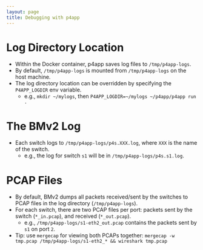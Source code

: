 ```yaml
---
layout: page
title: Debugging with p4app
---
```



# Log Directory Location

 - Within the Docker container, p4app saves log files to `/tmp/p4app-logs`.
 - By default, `/tmp/p4app-logs` is mounted from `/tmp/p4app-logs` on the host
   machine.
 - The log directory location can be overridden by specifying the
   `P4APP_LOGDIR` env variable.
    - e.g., `mkdir ~/mylogs`, then `P4APP_LOGDIR=~/mylogs ~/p4app/p4app run .`

# The BMv2 Log

 - Each switch logs to `/tmp/p4app-logs/p4s.XXX.log`, where `XXX` is the name
   of the switch.
    - e.g., the log for switch `s1` will be in `/tmp/p4app-logs/p4s.s1.log`.

# PCAP Files

 - By default, BMv2 dumps all packets received/sent by the switches to PCAP
   files in the log directory (`/tmp/p4app-logs`).
 - For each switch, there are two PCAP files per port: packets sent by the
   switch (`*_in.pcap`), and received (`*_out.pcap`).
    - e.g., `/tmp/p4app-logs/s1-eth2_out.pcap` contains the packets sent by `s1` on port `2`.
 - Tip: use `mergecap` for viewing both PCAPs together: `mergecap -w tmp.pcap /tmp/p4app-logs/s1-eth2_* && wireshark tmp.pcap`
